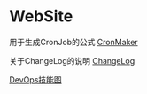 # WebSite
用于生成CronJob的公式 [CronMaker](http://www.cronmaker.com/?0)

关于ChangeLog的说明 [ChangeLog](https://keepachangelog.com/zh-CN/1.0.0/)

[DevOps技能图](https://devops.phodal.com/skilltree/devops-skilltree)



